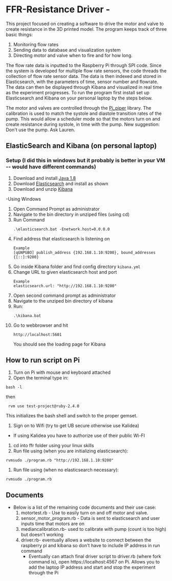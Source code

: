 
# FFR-Resistance Driver -

This project focused on creating a software to drive the motor and valve to create resistance in the 3D printed model.
The program keeps track of three basic things:
1. Monitoring flow rates
1. Sending data to database and visualization system
1. Directing motor and valve when to fire and for how long.  

The flow rate data is inputted to the Raspberry Pi through SPI code.  Since the system is developed for multiple flow rate sensors,
the code threads the collection of flow rate sensor data.  The data is then indexed and stored in Elasticsearch,
with the parameters of time, sensor number and flowrate.  The data can then be displayed through Kibana and visualized
in real time as the experiment progresses.  To run the program first install set up Elasticsearch and Kibana on your personal laptop by the steps below.

The motor and valves are controlled through the [Pi_piper](https://github.com/jwhitehorn/pi_piper) library. The calibration is used to match the
systole and diastole transition rates of the pump.  This would allow a scheduler mode so that the motors turn on and create resistance during
systole, in time with the pump.  New suggestion: Don't use the pump. Ask Lauren.

## ElasticSearch and Kibana (on personal laptop)
### Setup (I did this in windows but it probably is better in your VM -- would have different commands)
  1.  Download and install [Java 1.8](http://www.oracle.com/technetwork/java/javase/downloads/jdk8-downloads-2133151.html)
  1. Download [Elasticsearch](https://www.elastic.co/downloads/elasticsearch) and install as shown
  1. Download and unzip [Kibana](https://www.elastic.co/downloads/past-releases/kibana-5-2-2)

-Using Windows
  1. Open Command Prompt as administrator
  1. Navigate to the bin directory in unziped files (using cd)
  1. Run Command
      ```
      .\elasticsearch.bat -Enetwork.host=0.0.0.0
      ```
  1. Find address that elasticsearch is listening on
      ```
      Example
      [qGNPGBO] publish_address {192.168.1.10:9200}, bound_addresses {[::]:9200}
      ```
  1. Go inside Kibana folder and find config directory `kibana.yml`
  1. Change URL to given elasticsearch host and port
      ```
      Example
      elasticsearch.url: "http://192.168.1.10:9200"
      ```
  1. Open second command prompt as administrator
  1. Navigate to the unziped bin directory of kibana
  1. Run:
      ```
      .\kibana.bat
      ```
  1. Go to webbrowser and hit
      ```
      http://localhost:5601
      ```
      You should see the loading page for Kibana

## How to run script on Pi
1. Turn on Pi with mouse and keyboard attached
1. Open the terminal type in:
```
bash -l
```
then
```
 rvm use test-project@ruby-2.4.0
 ```
This initializes the bash shell and switch to the proper gemset.

1. Sign on to Wifi (try to get UB secure otherwise use Kalidea)
  - If using Kalidea you have to authorize use of their public Wi-FI
1. cd into ffr folder using your linux skills
1. Run file using (when you are initializing elasticsearch):
```
rvmsudo ./program.rb "http://192.168.1.10:9200"
```
1. Run file using (when no elasticsearch necessary):
```
rvmsudo ./program.rb
```

## Documents
  - Below is a list of the remaining code documents and their use case:  
    1. motortest.rb - Use to easily turn on and off motor and valve.
    1. sensor_motor_program.rb - Data is sent to elasticsearch and user inputs time that motors are on
    1. mediancalibration.rb- used to calibrate with pump (count is too high) but doesn't working
    1. driver.rb- eventually allows a website to connect between the raspberry pi and kibana so don't have to include IP address in run command
        - Eventually can attach final driver script to driver.rb (where fork command is), open https://localhost:4567 on Pi.  Allows you to add the laptop IP address and start and stop the experiment through the Pi
